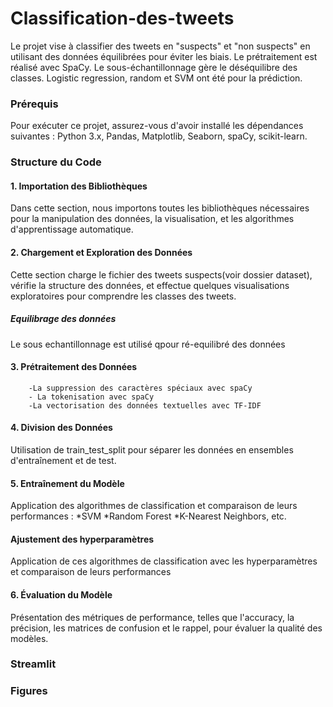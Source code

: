 # Classification-des-tweets
Le projet vise à classifier des tweets en "suspects" et "non suspects" en utilisant des données équilibrées pour éviter les biais. Le prétraitement est réalisé avec SpaCy. Le sous-échantillonnage gère le déséquilibre des classes.  Logistic regression, random et SVM ont été pour la prédiction.
### Prérequis
Pour exécuter ce projet, assurez-vous d'avoir installé les dépendances suivantes :
Python 3.x, Pandas, Matplotlib, Seaborn, spaCy, scikit-learn.
### Structure du Code
#### 1. Importation des Bibliothèques
Dans cette section, nous importons toutes les bibliothèques nécessaires pour la manipulation des données, la visualisation, et les algorithmes d'apprentissage automatique.
#### 2. Chargement et Exploration des Données
Cette section charge le fichier des tweets suspects(voir dossier dataset), vérifie la structure des données, et effectue quelques visualisations exploratoires pour comprendre les classes des tweets.
##### Equilibrage des données
Le sous echantillonnage est utilisé qpour ré-equilibré des données
#### 3. Prétraitement des Données
        -La suppression des caractères spéciaux avec spaCy
        - La tokenisation avec spaCy
        -La vectorisation des données textuelles avec TF-IDF
#### 4. Division des Données
Utilisation de train_test_split pour séparer les données en ensembles d'entraînement et de test.
#### 5. Entraînement du Modèle
Application des algorithmes de classification et comparaison de leurs performances :
        *SVM
        *Random Forest
        *K-Nearest Neighbors, etc.
#### Ajustement des hyperparamètres 
Application de ces algorithmes de classification avec les hyperparamètres et comparaison de leurs performances
#### 6. Évaluation du Modèle
Présentation des métriques de performance, telles que l'accuracy, la précision, les matrices de confusion et le rappel, pour évaluer la qualité des modèles.
### Streamlit
### Figures
